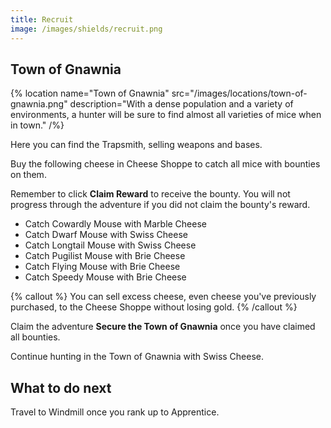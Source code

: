 ```yaml
---
title: Recruit
image: /images/shields/recruit.png
---
```


## Town of Gnawnia

{% location
 name="Town of Gnawnia"
 src="/images/locations/town-of-gnawnia.png"
 description="With a dense population and a variety of environments, a hunter will be sure to find almost all varieties of mice when in town."
/%}

Here you can find the Trapsmith, selling weapons and bases.

Buy the following cheese in Cheese Shoppe to catch all mice with bounties on them.

Remember to click **Claim Reward** to receive the bounty. You will not progress through the adventure if you did not claim the bounty's reward.

- Catch Cowardly Mouse with Marble Cheese
- Catch Dwarf Mouse with Swiss Cheese
- Catch Longtail Mouse with Swiss Cheese
- Catch Pugilist Mouse with Brie Cheese
- Catch Flying Mouse with Brie Cheese
- Catch Speedy Mouse with Brie Cheese

{% callout %}
You can sell excess cheese, even cheese you've previously purchased, to the Cheese Shoppe without losing gold.
{% /callout %}

Claim the adventure **Secure the Town of Gnawnia** once you have claimed all bounties.

Continue hunting in the Town of Gnawnia with Swiss Cheese.

## What to do next

Travel to Windmill once you rank up to Apprentice.
